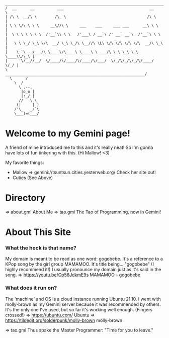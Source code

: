```
 _______________________________________________________________________
/  __      __          ___                                      __      \
| /\ \  __/\ \        /\_ \                                    /\ \     |
| \ \ \/\ \ \ \     __\//\ \     ___    ___     ___ ___      __\ \ \    |
|  \ \ \ \ \ \ \  /'__`\\ \ \   /'___\ / __`\ /' __` __`\  /'__`\ \ \   |
|   \ \ \_/ \_\ \/\  __/ \_\ \_/\ \__//\ \L\ \/\ \/\ \/\ \/\  __/\ \_\  |
|    \ `\___x___/\ \____\/\____\ \____\ \____/\ \_\ \_\ \_\ \____\\/\_\ |
|     '\/__//__/  \/____/\/____/\/____/\/___/  \/_/\/_/\/_/\/____/ \/_/ |
\         ______________________________________________________________/
  \      /
    \  /
      \ .--.
       |o_o |
       |:_/ |
      //   \ \
     (|     | )
    /'\_   _/`\
    \___)=(___/
```

# Welcome to my Gemini page!
A friend of mine introduced me to this and it's really neat! So I'm gonna have
lots of fun tinkering with this. (Hi Mallow! <3)

My favorite things:
* Mallow
=> gemini://tsuntsun.cities.yesterweb.org/ Check her site out!
* Cuties (See Above)

# Directory
=> about.gmi About Me
=> tao.gmi The Tao of Programming, now in Gemini!

# About This Site
### What the heck is that name?
My domain is meant to be read as one word: gogobebe. It's a reference to a KPop
song by the girl group MAMAMOO. It's title being... "gogobebe" (I highly
recommend it!) I usually pronounce my domain just as it's said in the song.
=> https://youtu.be/Cp56JdkmE9s MAMAMOO - gogobebe

### What does it run on?
The 'machine' and OS is a cloud instance running Ubuntu 21.10. I went with
molly-brown as my Gemini server because it was recommended by others. It's the
only one I've used, but so far it's working well enough. (Fingers crossed!)
=> https://ubuntu.com/ Ubuntu
=> https://tildegit.org/solderpunk/molly-brown molly-brown


=> tao.gmi Thus spake the Master Programmer: "Time for you to leave."
